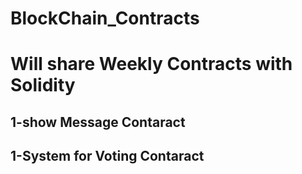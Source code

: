 # BlockChain_Contracts
# Will share Weekly Contracts with Solidity

## 1-show Message Contaract
## 1-System for Voting Contaract